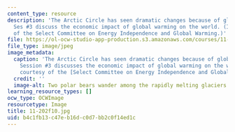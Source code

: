 ```yaml
---
content_type: resource
description: 'The Arctic Circle has seen dramatic changes because of global warming.
  Ses #3 discuss the economic impact of global warming on the world. (Image courtesy
  of the Select Committee on Energy Independence and Global Warming.)'
file: https://ol-ocw-studio-app-production.s3.amazonaws.com/courses/11-202-planning-economics-fall-2010/b4c1fb13c47eb16dc0d7bb2c0f14ed1c_11-202f10.jpg
file_type: image/jpeg
image_metadata:
  caption: 'The Arctic Circle has seen dramatic changes because of global warming.
    Session #3 discusses the economic impact of global warming on the world. (Image
    courtesy of the [Select Committee on Energy Independence and Global Warming](https://www.congress.gov/committee/house-energy-independence-and-global-warming-select/hlgw00).)'
  credit: ''
  image-alt: Two polar bears wander among the rapidly melting glaciers.
learning_resource_types: []
ocw_type: OCWImage
resourcetype: Image
title: 11-202f10.jpg
uid: b4c1fb13-c47e-b16d-c0d7-bb2c0f14ed1c
---
```

